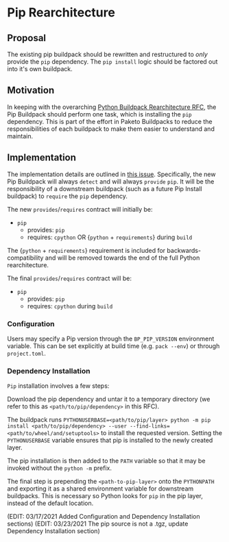 # Pip Rearchitecture

## Proposal

The existing pip buildpack should be rewritten and restructured to *only*
provide the `pip` dependency. The `pip install` logic should be factored out
into it's own buildpack.

## Motivation

In keeping with the overarching [Python Buildpack Rearchitecture
RFC](https://github.com/paketo-community/python/blob/main/rfcs/0001-restructure.md),
the Pip Buildpack should perform one task, which is installing the `pip`
dependency. This is part of the effort in Paketo Buildpacks to reduce the
responsibilities of each buildpack to make them easier to understand
and maintain.

## Implementation

The implementation details are outlined in [this
issue](https://github.com/paketo-community/pip/issues/82). Specifically, the
new Pip Buildpack will always `detect` and  will always `provide` `pip`. It
will be the responsibility of a downstream buildpack (such as a future Pip
Install buildpack) to `require` the `pip` dependency.

The new `provides`/`requires` contract will initially be:

* `pip`
  * provides: `pip`
  * requires: `cpython` OR {`python` + `requirements`} during `build`

The {`python` + `requirements`} requirement is included for
backwards-compatibility and will be removed towards the end of the full Python
rearchitecture.


The final `provides`/`requires` contract will be:

* `pip`
  * provides: `pip`
  * requires: `cpython` during `build`

### Configuration

Users may specify a Pip version through the `BP_PIP_VERSION` environment
variable. This can be set explicitly at build time (e.g. `pack --env`) or through
`project.toml`.

### Dependency Installation

`Pip` installation involves a few steps:

Download the pip dependency and untar it to a temporary directory (we refer to this
as `<path/to/pip/dependency>` in this RFC).

The buildpack runs `PYTHONUSERBASE=<path/to/pip/layer> python -m pip
install <path/to/pip/dependency> --user --find-links=<path/to/wheel/and/setuptools>` to install the requested version. Setting the
`PYTHONUSERBASE` variable ensures that pip is installed to the newly created
layer.

The pip installation is then added to the `PATH` variable so that it may be
invoked without the `python -m` prefix.

The final step is prepending the `<path-to-pip-layer>` onto the `PYTHONPATH` and
exporting it as a shared environment variable for downstream buildpacks. This
is necessary so Python looks for `pip` in the pip layer, instead of the default
location.

(EDIT: 03/17/2021 Added Configuration and Dependency Installation sections)
(EDIT: 03/23/2021 The pip source is not a .tgz, update Dependency Installation section)
